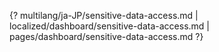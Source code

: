 {? multilang/ja-JP/sensitive-data-access.md | localized/dashboard/sensitive-data-access.md | pages/dashboard/sensitive-data-access.md ?}
